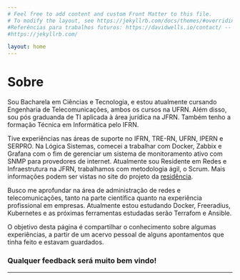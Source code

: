 ```yaml
---
# Feel free to add content and custom Front Matter to this file.
# To modify the layout, see https://jekyllrb.com/docs/themes/#overriding-theme-defaults
#Referências para trabalhos futuros: https://davidwells.io/contact/ -- inserir parte de contato
#https://jekyllrb.com/

layout: home
---
```

# Sobre

Sou Bacharela em Ciências e Tecnologia, e estou atualmente cursando Engenharia de Telecomunicações, ambos os cursos na UFRN. Além disso, sou pós graduanda de TI aplicada à área jurídica na JFRN. Também tenho a formação Técnica em Informática pelo IFRN.

Tive experiências nas áreas de suporte no IFRN, TRE-RN, UFRN, IPERN e SERPRO. 
Na Lógica Sistemas, comecei a trabalhar com Docker, Zabbix e Grafana com o fim de gerenciar um sistema de monitoramento ativo com SNMP para provedores de internet. 
Atualmente sou Residente em Redes e Infraestrutura na JFRN, trabalhamos com metodologia ágil, o Scrum. Mais informações podem ser vistas no site do projeto da [residência](https://residencia.jfrn.jus.br/).

Busco me aprofundar na área de administração de redes e telecomunicações, tanto na parte científica quanto na experiência profissional em empresas. Atualmente estou estudando Docker, Freeradius, Kubernetes e as próximas ferramentas estudadas serão Terrafom e Ansible.

O objetivo desta página é compartilhar o conhecimento sobre algumas experiências, a partir de um acervo pessoal de alguns apontamentos que tinha feito e estavam guardados.

### Qualquer feedback será muito bem vindo! 

***
&nbsp;